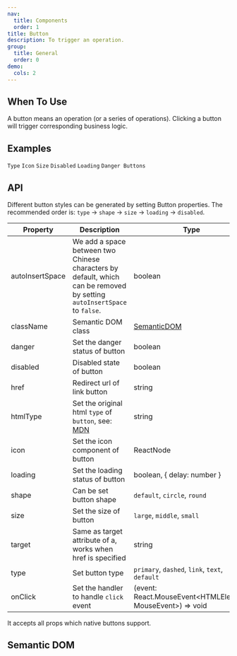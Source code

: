 ```yaml
---
nav:
  title: Components
  order: 1
title: Button
description: To trigger an operation.
group:
  title: General
  order: 0
demo:
  cols: 2
---
```


## When To Use

A button means an operation (or a series of operations). Clicking a button will trigger corresponding business logic.

## Examples

<!-- prettier-ignore -->
<code src="./demo/basic.tsx">Type</code>
<code src="./demo/icon.tsx">Icon</code>
<code src="./demo/size.tsx">Size</code>
<code src="./demo/disabled.tsx">Disabled</code>
<code src="./demo/loading.tsx">Loading</code>
<code src="./demo/danger.tsx">Danger Buttons</code>

## API

Different button styles can be generated by setting Button properties. The recommended order is: `type` -> `shape` -> `size` -> `loading` -> `disabled`.

| Property | Description | Type | Default | Version |
| --- | --- | --- | --- | --- |
| autoInsertSpace | We add a space between two Chinese characters by default, which can be removed by setting `autoInsertSpace` to `false`. | boolean | `true` |  |
| className | Semantic DOM class | [SemanticDOM](#semantic-dom) | - |  |
| danger | Set the danger status of button | boolean | false |  |
| disabled | Disabled state of button | boolean | false |  |
| href | Redirect url of link button | string | - |  |
| htmlType | Set the original html `type` of `button`, see: [MDN](https://developer.mozilla.org/en-US/docs/Web/HTML/Element/button#attr-type) | string | `button` |  |
| icon | Set the icon component of button | ReactNode | - |  |
| loading | Set the loading status of button | boolean, { delay: number } | false |  |
| shape | Can be set button shape | `default`, `circle`, `round` | `default` |  |
| size | Set the size of button | `large`, `middle`, `small` | `middle` |  |
| target | Same as target attribute of a, works when href is specified | string | - |  |
| type | Set button type | `primary`, `dashed`, `link`, `text`, `default` | `default` |  |
| onClick | Set the handler to handle `click` event | (event: React.MouseEvent&lt;HTMLElement, MouseEvent>) => void | - |  |

It accepts all props which native buttons support.

## Semantic DOM

<code src="./demo/_semantic.tsx" simplify></code>
